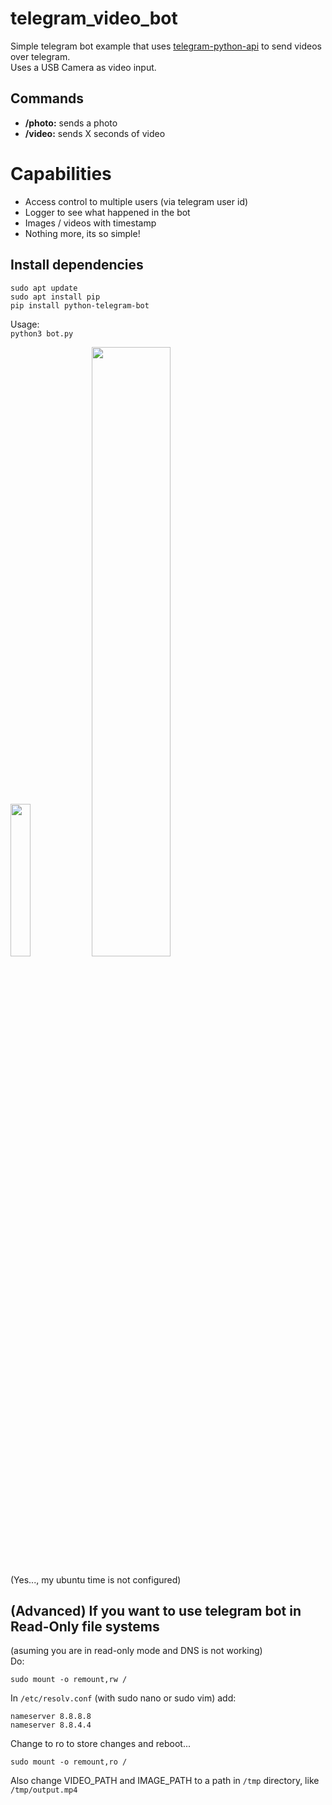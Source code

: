 # telegram_video_bot
Simple telegram bot example that uses [telegram-python-api](https://docs.python-telegram-bot.org/en/v21.4/) to send videos over telegram.  
Uses a USB Camera as video input.

## Commands
- **/photo:** sends a photo
- **/video:** sends X seconds of video

# Capabilities
- Access control to multiple users (via telegram user id)
- Logger to see what happened in the bot
- Images / videos with timestamp
- Nothing more, its so simple!

## Install dependencies
```
sudo apt update
sudo apt install pip
pip install python-telegram-bot
```  

Usage:  
```python3 bot.py```

<img src="https://github.com/user-attachments/assets/deb778ba-b4c8-43f3-8d2f-58982ca35811" width="25%">
<img src="https://github.com/user-attachments/assets/ed56420d-66e4-4559-9bdf-f229a8cef153" width="50%">


(Yes..., my ubuntu time is not configured)

## (Advanced) If you want to use telegram bot in Read-Only file systems
(asuming you are in read-only mode and DNS is not working)  
Do:
```
sudo mount -o remount,rw /
```
In ```/etc/resolv.conf``` (with sudo nano or sudo vim) add:  
```
nameserver 8.8.8.8  
nameserver 8.8.4.4
```
Change to ro to store changes and reboot...
```
sudo mount -o remount,ro /
```

Also change VIDEO_PATH and IMAGE_PATH to a path in ```/tmp``` directory, like ```/tmp/output.mp4```